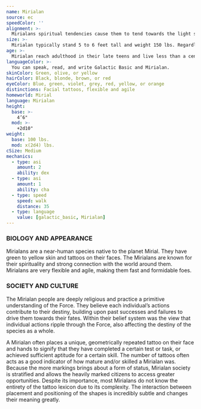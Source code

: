 ```yaml
---
name: Mirialan
source: ec
speedColor: ''
alignment: >-
  Mirialans spiritual tendencies cause them to tend towards the light side, though there are exceptions.
size: >-
  Mirialan typically stand 5 to 6 feet tall and weight 150 lbs. Regardless of your position in that range, your size is Medium.
age: >-
  Mirialan reach adulthood in their late teens and live less than a century.
languageColor: >-
  You can speak, read, and write Galactic Basic and Mirialan. 
skinColor: Green, olive, or yellow
hairColor: Black, blonde, brown, or red
eyeColor: Blue, green, violet, grey, red, yellow, or orange
distinctions: Facial tattoos, flexible and agile
homeworld: Mirial
language: Mirialan
height:
  base: >-
    4’6"
  mod: >-
    +2d10"
weight:
  base: 100 lbs.
  mod: x(2d4) lbs.
cSize: Medium
mechanics:
  - type: asi
    amount: 2
    ability: dex
  - type: asi
    amount: 1
    ability: cha
  - type: speed
    speed: walk
    distance: 35
  - type: language
    value: [galactic_basic, Mirialan]
---
```

### BIOLOGY AND APPEARANCE
Mirialans are a near-human species native to the planet Mirial. They have green to yellow skin and tattoos on their faces. The Mirialans are known for their spirituality and strong connection with the world around them. Mirialans are very flexible and agile, making them fast and formidable foes.

### SOCIETY AND CULTURE
The Mirialan people are deeply religious and practice a primitive understanding of the Force. They believe each individual’s actions contribute to their destiny, building upon past successes and failures to drive them towards their fates. Within their belief system was the view that individual actions ripple through the Force, also affecting the destiny of the species as a whole.

A Mirialan often places a unique, geometrically repeated tattoo on their face and hands to signify that they have completed a certain test or task, or achieved sufficient aptitude for a certain skill. The number of tattoos often acts as a good indicator of how mature and/or skilled a Mirialan was. Because the more markings brings about a form of status, Mirialan society is stratified and allows the heavily marked citizens to access greater opportunities. Despite its importance, most Mirialans do not know the entirety of the tattoo lexicon due to its complexity. The interaction between placement and positioning of the shapes is incredibly subtle and changes their meaning greatly.
    